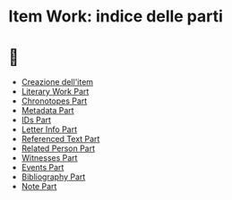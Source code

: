 # Item Work: indice delle parti
# 🚧

* [Creazione dell'item](Item_Work_Metadata.md)  
* [Literary Work Part]()  
* [Chronotopes Part]()  
* [Metadata Part]()  
* [IDs Part]()  
* [Letter Info Part]()
* [Referenced Text Part]()
* [Related Person Part]()
* [Witnesses Part]()
* [Events Part](Historical_Events_Part.md)
* [Bibliography Part](Historical_Events_Part.md)
* [Note Part](Note_Part.md)
